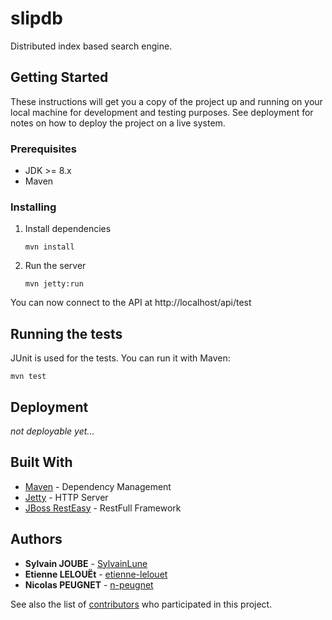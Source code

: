 # slipdb

Distributed index based search engine.


## Getting Started

These instructions will get you a copy of the project up and running on your local machine for development and testing purposes. See deployment for notes on how to deploy the project on a live system.

### Prerequisites

-   JDK >= 8.x
-   Maven

### Installing

1.  Install dependencies

    ```
    mvn install
    ```

2.  Run the server

    ```
    mvn jetty:run
    ```
You can now connect to the API at http://localhost/api/test

## Running the tests

JUnit is used for the tests. You can run it with Maven:

```
mvn test
```

## Deployment

_not deployable yet..._

## Built With

-   [Maven](https://maven.apache.org/) - Dependency Management
-   [Jetty](https://www.eclipse.org/jetty/) - HTTP Server
-   [JBoss RestEasy](https://resteasy.github.io/) - RestFull Framework

## Authors

-   **Sylvain JOUBE** - [SylvainLune](https://github.com/SylvainLune)
-   **Etienne LELOUËt** - [etienne-lelouet](https://github.com/etienne-lelouet)
-   **Nicolas PEUGNET** - [n-peugnet](https://github.com/n-peugnet)

See also the list of [contributors](https://github.com/your/project/contributors) who participated in this project.
